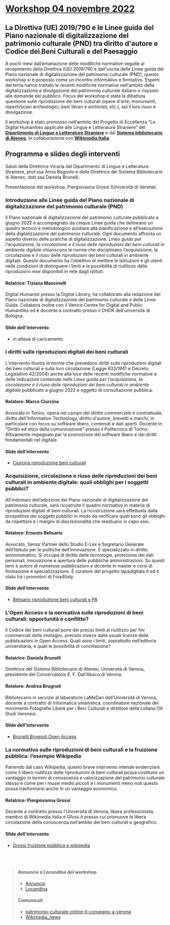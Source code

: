 # [Workshop 04 novembre 2022](https://www.dlls.univr.it/?ent=seminario&id=5773)
## La Direttiva (UE) 2019/790 e le Linee guida del Piano nazionale di digitalizzazione del patrimonio culturale (PND) tra diritto d'autore e Codice dei Beni Culturali e del Paesaggio
A pochi mesi dall’emanazione delle modifiche normative seguite al recepimento della Direttiva (UE) 2019/790 e dall'uscita delle Linee guida del Piano nazionale di digitalizzazione del patrimonio culturale (PND), questo workshop si è proposto come un incontro informativo e formativo.
Esperti del tema hanno trattato le recenti modifiche normative nell'ambito della digitalizzazione e divulgazione del patrimonio culturale italiano e risposto alle domande del pubblico.
Focus del workshop è stata la dibattuta questione sulle riproduzione dei beni culturali (opere d'arte, monumenti, reperti/scavi archeologici, beni librari e archivisti, etc.), sul il loro riuso e divulgazione.
 
Il workshop è stato promosso nell'ambito del Progetto di Eccellenza “Le Digital Humanities applicate alle Lingue e Letterature Straniere” del **[Dipartimento di Lingue e Letterature Straniere](https://www.dlls.univr.it/)** e dal **[Sistema bibliotecario di Ateneo](https://www.univr.it/it/organizzazione/sistema-bibliotecario-di-ateneo/)**, in collaborazione con **[Wikimedia Italia](https://www.wikimedia.it/)**.
 
## Programma e slides degli interventi
Saluti della Direttrice Vicaria del Dipartimento di Lingue e Letterature Straniere, prof.ssa Anna Bognolo e della Direttrice del Sistema Bibliotecario di Ateneo, dott.ssa Daniela Brunelli.

Presentazione del workshop, Piergiovanna Grossi (Università di Verona).
### Introduzione alle Linee guida del Piano nazionale di digitalizzazione del patrimonio culturale (PND)
Il Piano nazionale di digitalizzazione del patrimonio culturale pubblicato a giugno 2022 è accompagnato da cinque Linee guida che delineano un quadro tecnico e metodologico ausiliare alla pianificazione e all’esecuzione della digitalizzazione del patrimonio culturale. Ogni documento affronta un aspetto diverso delle pratiche di digitalizzazione. *Linee guida per l’acquisizione, la circolazione e il riuso delle riproduzioni dei beni culturali in ambiente digitale* chiariscono le norme che disciplinano l’acquisizione, la circolazione e il riuso delle riproduzioni dei beni culturali in ambiente digitale. Questo documento ha l’obiettivo di mettere le istituzioni e gli utenti nelle condizioni di distinguere i limiti e le possibilità di riutilizzo delle riproduzioni rese disponibili in rete dagli istituti. 
#### Relatrice: Tiziana Mancinelli
Digital Humanist presso la Digital Library, ha collaborato alla redazione del Piano nazionale di digitalizzazione del patrimonio culturale e delle Linee Guida. Collabora inoltre con il Venice Centre for Digital and Public Humanities ed è docente a contratto presso il DHDK dell'università di Bologna.
#### Slide dell'intervento
* in attesa di caricamento

### I diritti sulle riproduzioni digitali dei beni culturali
L’intervento illustra le norme che prevedono diritti sulle riproduzioni digitali dei beni culturali e sulla loro circolazione (Legge 633/1941 e Decreto Legislativo 42/2004) anche alla luce delle recenti modifiche normative e delle indicazioni contenute nelle *Linee guida per l’acquisizione, la circolazione e il riuso delle riproduzioni dei beni culturali in ambiente digitale* pubblicate a giugno 2022 e oggetto di consultazione pubblica.
#### Relatore: Marco Ciurcina
Avvocato in Torino, opera nel campo del diritto commerciale e contrattuale, diritto dell'Information Technology, diritto d'autore, brevetti e marchi, in particolare con focus su software libero, contenuti e dati aperti.
Docente in "Diritto ed etica della comunicazione" presso il Politecnico di Torino. Attivamente impegnato per la promozione del software libero e dei diritti fondamentali nel digitale.
#### Slide dell'intervento
 * [Ciurcina riproduzione beni culturali](https://github.com/piergiovanna/DigitalBeniCulturali/blob/main/Ciurcina_riproduzione_beni_culturali.pdf)

### Acquisizione, circolazione e riuso delle riproduzioni dei beni culturali in ambiente digitale: quali obblighi per i soggetti pubblici?
All’indomani dell’adozione del Piano nazionale di digitalizzazione del patrimonio culturale, sarà ricostruito il quadro normativo in materia di riproduzioni digitali di beni culturali. La ricostruzione sarà effettuata dalla prospettiva dei soggetti pubblici in modo da verificare quali sono gli obblighi da rispettare e i margini di discrezionalità che residuano in capo essi.
#### Relatore: Ernesto Belisario
Avvocato, Senior Partner dello Studio E-Lex e Segretario Generale dell’Istituto per le politiche dell’innovazione. È specializzato in diritto amministrativo. Si occupa di diritto delle tecnologie, protezione dei dati personali, innovazione e apertura delle pubbliche amministrazioni. Su questi temi è autore di numerose pubblicazioni e docente in master e corsi di formazione e specializzazione. È curatore del progetto lapadigitale.it ed è stato tra i promotori di Foia4Italy.
#### Slide dell'intervento
  * [Belisario riproduzione beni culturali e PA](https://github.com/piergiovanna/DigitalBeniCulturali/blob/main/Belisario_Verona_041122_riproduzioni.pdf)

### L'Open Access e la normativa sulle riproduzioni di beni culturali: opportunità o conflitto? 
Il Codice dei beni culturali pone dei precisi limiti al riutilizzo per fini commerciali delle immagini, previsto invece dalle usuali licenze delle pubblicazioni in Open Access. Quali sono i limiti, soprattutto nell’editoria universitaria, e quali le possibilità di conciliazione?
#### Relatrice: Daniela Brunelli
Direttrice del Sistema Bibliotecario di Ateneo, Università di Verona, presidente del Conservatorio E. F. Dall'Abaco di Verona.
#### Relatore: Andrea Brugnoli
Bibliotecario in servizio al laboratorio LaMeDan dell’Università di Verona, docente a contratto di Informatica umanistica, coordinatore nazionale del movimento Fotografie Libere per i Beni Culturali e direttore della collana OA Studi Veronesi.
#### Slide dell'intervento
 * [Brunelli Brugnoli Open Access](https://github.com/piergiovanna/DigitalBeniCulturali/blob/main/Brunelli_Brugnoli_Open_Access.pdf)
 
### La normativa sulle riproduzioni di beni culturali e la fruizione pubblica: l’esempio Wikipedia
Partendo dal caso Wikipedia, questo breve intervento intende evidenziare come il libero riutilizzo delle riproduzioni di beni culturali possa costituire un vantaggio in termini di conoscenza e valorizzazione del patrimonio culturale stesso e come per i musei medio piccoli e i monumenti meno noti questo possa trasformarsi anche in un vantaggio economico. 
#### Relatrice: Piergiovanna Grossi
Docente a contratto presso l’Università di Verona, libera professionista, membro di Wikimedia Italia e Gfoss.it presso cui promuove la libera circolazione della conoscenza nell’ambito dei beni culturali e geografico.
#### Slide dell'intervento
 * [Grossi fruizione pubblica e wikipedia](https://github.com/piergiovanna/DigitalBeniCulturali/blob/main/Grossi-fruizione-pubblica-wikipedia.pdf)

 <br>
 <br>


>
> #### Annuncio e Locandina del workshop
> * [Annuncio](https://www.dlls.univr.it/?ent=seminario&id=5773)
> * [Locandina](https://www.dlls.univr.it/documenti/Seminario/documenti/documenti731214.pdf)
> #### Comunicati
> * [patrimonio-culturale-online-il-convegno-a-verona](https://www.wikimedia.it/news/patrimonio-culturale-online-il-convegno-a-verona/)
> * [Wikimedia_news](https://wiki.wikimedia.it/wiki/Wikimedia_news/numero_248)

